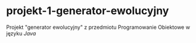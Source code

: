 # projekt-1-generator-ewolucyjny
Projekt "generator ewolucyjny" z przedmiotu Programowanie Obiektowe w języku *Java*
